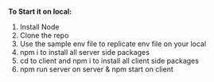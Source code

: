 **To Start it on local:**
1. Install Node
2. Clone the repo
3. Use the sample env file to replicate env file on your local
4. npm i to install all server side packages
5. cd to client and npm i to install all client side packages
6. npm run server on server & npm start on client
